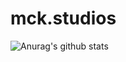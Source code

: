 # mck.studios 
![Anurag's github stats](https://github-readme-stats.vercel.app/api?MCK0220=anuraghazra&theme=dark&show_icons=true)
